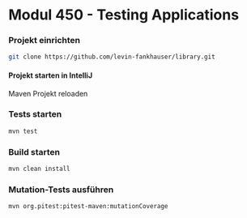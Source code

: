 # Modul 450 - Testing Applications

### Projekt einrichten
```bash
git clone https://github.com/levin-fankhauser/library.git
```

#### Projekt starten in IntelliJ
Maven Projekt reloaden

### Tests starten
```bash
mvn test
```

### Build starten
```bash
mvn clean install
```

### Mutation-Tests ausführen
```bash
mvn org.pitest:pitest-maven:mutationCoverage
```